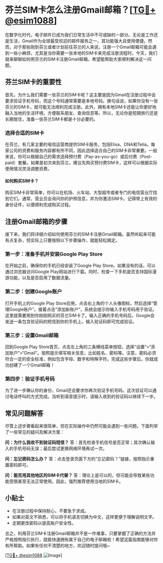 # 芬兰SIM卡怎么注册Gmail邮箱？[[TG💪+ @esim1088](https://t.me/s/esim1088)]

在数字化时代，电子邮件已成为我们日常生活中不可或缺的一部分。无论是工作还是生活，Gmail作为全球最受欢迎的邮件服务之一，其功能强大且使用便捷。然而，对于那些刚到芬兰或者计划前往芬兰的人来说，注册一个Gmail邮箱可能会遇到一些小麻烦，尤其是当你需要一张本地的SIM卡来完成注册流程时。今天，我们就来聊聊如何用芬兰的SIM卡注册Gmail邮箱，希望能帮助大家顺利解决这一问题。

## 芬兰SIM卡的重要性

首先，为什么我们需要一张芬兰的SIM卡呢？这主要是因为Gmail在注册过程中会要求验证手机号码，而这个号码通常需要是本地号码。换句话说，如果你没有一张芬兰的SIM卡，就可能无法顺利完成注册。此外，拥有本地SIM卡还能让你更好地融入当地的生活环境，方便联系朋友、查询信息等。所以，无论你是短期旅行还是长期居住，准备一张芬兰SIM卡都是十分必要的。

### 选择合适的SIM卡

在芬兰，有几家主要的电信运营商提供SIM卡服务，包括Elisa、DNA和Telia。每家公司的资费和服务内容都有所不同，因此选择适合自己的SIM卡非常重要。一般来说，你可以根据自己的需求选择预付费（Pay-as-you-go）或后付费（Post-paid）套餐。如果是初次来到芬兰，建议先购买预付费SIM卡，这样可以根据实际使用情况灵活调整资费。

#### 如何购买SIM卡？

购买SIM卡非常简单，你可以在机场、火车站、大型超市或者专门的电信营业厅找到它们。通常，营业员会询问你的护照信息，并为你激活SIM卡。记得带上有效的身份证件，以便顺利完成购买过程。

## 注册Gmail邮箱的步骤

接下来，我们将详细介绍如何使用芬兰的SIM卡注册Gmail邮箱。虽然听起来可能有点复杂，但实际上只要按照以下步骤操作，就能轻松搞定。

### 第一步：准备手机并安装Google Play Store

在开始之前，确保你的手机已经安装了Google Play Store。如果没有的话，可以通过浏览器访问Google Play网站进行下载。同时，检查一下手机是否支持国际漫游功能，以及是否启用了数据流量。

### 第二步：创建Google账户

打开手机上的Google Play Store应用，点击右上角的个人头像图标，然后选择“管理Google账户”。接着点击“添加新账户”，系统会提示你输入手机号码用于验证。这里就需要用到你刚刚购买的芬兰SIM卡了。输入正确的手机号码后，Google会发送一条包含验证码的短信到你的手机上。输入验证码即可完成验证。

### 第三步：设置Gmail邮箱

回到Google Play Store首页，点击左上角的三条横线菜单按钮，选择“设置”>“添加账户”>“Gmail”。按照提示填写相关信息，比如姓名、密码等。注意，密码必须符合一定的安全标准，例如包含字母、数字和特殊字符。完成这些步骤后，你就成功创建了一个Gmail邮箱！

### 第四步：验证手机号码

为了进一步确认你的身份，Gmail还会要求你再次验证手机号码。这次验证可以通过电话呼叫的方式完成。当听到语音提示时，请输入收到的验证码以继续下一步。

## 常见问题解答

尽管上述步骤看起来很简单，但在实际操作中仍然可能会遇到一些问题。下面列举了一些常见的疑问及解决方案：

**问：为什么我收不到验证码短信？**
答：首先检查手机信号是否正常；其次确认输入的手机号码无误；最后尝试更换网络环境再试一次。

**问：忘记密码怎么办？**
答：点击登录页面下方的“忘记密码？”链接，按照指示重置密码即可。

**问：能否用其他地区的SIM卡代替？**
答：理论上是可以的，但可能会导致某些功能受限甚至无法正常使用。因此，强烈推荐使用当地的SIM卡。

## 小贴士

- 在注册过程中保持耐心，不要急于求成。
- 如果对英文不熟悉，可以将手机语言切换为中文，这样更便于理解说明文字。
- 定期更改密码以提高账户安全性。

总之，利用芬兰SIM卡注册Gmail邮箱并不是一件难事，只要掌握了正确的方法并严格按照指引执行，就能快速拥有属于自己的电子邮箱啦！希望这篇指南能够对你有所帮助。如果有任何不清楚的地方，欢迎随时提问哦~

[[TG💪+ @esim1088](https://t.me/s/esim1088) ![Image](https://i.postimg.cc/4NQfJmqS/Snipaste-2025-05-13-00-14-12.png)]
